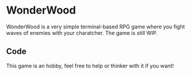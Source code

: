 # WonderWood
WonderWood is a very simple terminal-based RPG game where you fight waves of enemies with
your charatcher. The game is still WIP.

## Code
This game is an hobby, feel free to help or thinker with it if you want!
